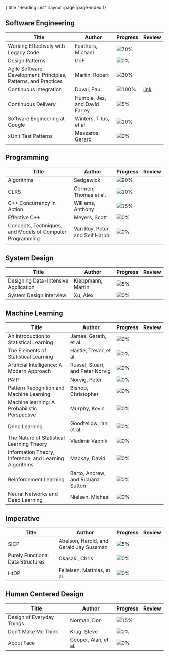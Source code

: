{:title "Reading List"
 :layout :page
 :page-index 1}

## Software Engineering
| Title                                                           | Author                        | Progress                              | Review                                                                                           |
|-----------------------------------------------------------------|-------------------------------|---------------------------------------|--------------------------------------------------------------------------------------------------|
| Working Effectively with Legacy Code                            | Feathers, Michael             | ![70%](https://progress-bar.dev/70)   |                                                                                                  |
| Design Patterns                                                 | GoF                           | ![0%](https://progress-bar.dev/0)     |                                                                                                  |
| Agile Software Development: Principles, Patterns, and Practices | Martin, Robert                | ![30%](https://progress-bar.dev/30)   |                                                                                                  |
| Continuous Integration                                          | Duval, Paul                   | ![100%](https://progress-bar.dev/100) | [link](https://anthonygraca.io/blog/posts-output/2022-08-28-book-review-continuous-integration/) |
| Continuous Delivery                                             | Humble, Jez, and David Farley | ![5%](https://progress-bar.dev/5)     |                                                                                                  |
| Software Engineering at Google                                  | Winters, Titus, et al.        | ![10%](https://progress-bar.dev/10)   |                                                                                                  |
| xUnit Test Patterns                                             | Meszaros, Gerard              | ![0%](https://progress-bar.dev/0)     |                                                                                                  |

## Programming
| Title                                                    | Author                         | Progress                            | Review |
|----------------------------------------------------------|--------------------------------|-------------------------------------|--------|
| Algorithms                                               | Sedgewick                      | ![90%](https://progress-bar.dev/90) |        |
| CLRS                                                     | Cormen, Thomas et al.          | ![10%](https://progress-bar.dev/10) |        |
| C++ Concurrency in Action                                | Williams, Anthony              | ![15%](https://progress-bar.dev/15) |        |
| Effective C++                                            | Meyers, Scott                  | ![0%](https://progress-bar.dev/0)   |        |
| Concepts, Techniques, and Models of Computer Programming | Van Roy, Peter and Seif Haridi | ![0%](https://progress-bar.dev/0)   |        |
|                                                          |                                |                                     |        |

## System Design
| Title                                | Author            | Progress                          | Review |
|--------------------------------------|-------------------|-----------------------------------|--------|
| Designing Data-Intensive Application | Kleppmann, Martin | ![5%](https://progress-bar.dev/5) |        |
| System Design Interview              | Xu, Alex          | ![0%](https://progress-bar.dev/0) |        |

## Machine Learning
| Title                                                  | Author                            | Progress                          | Review |
|--------------------------------------------------------|-----------------------------------|-----------------------------------|--------|
| An Introduction to Statistical Learning                | James, Gareth, et al.             | ![0%](https://progress-bar.dev/0) |        |
| The Elements of Statistical Learning                   | Hastie, Trevor, et al.            | ![0%](https://progress-bar.dev/0) |        |
| Artificial Intelligence: A Modern Approach             | Russel, Stuart, and Peter Norvig  | ![0%](https://progress-bar.dev/0) |        |
| PAIP                                                   | Norvig, Peter                     | ![0%](https://progress-bar.dev/0) |        |
| Pattern Recognition and Machine Learning               | Bishop, Christopher               | ![0%](https://progress-bar.dev/0) |        |
| Machine learning: A Probabilistic Perspective          | Murphy, Kevin                     | ![0%](https://progress-bar.dev/0) |        |
| Deep Learning                                          | Goodfellow, Ian, et al.           | ![0%](https://progress-bar.dev/0) |        |
| The Nature of Statistical Learning Theory              | Vladimir Vapnik                   | ![0%](https://progress-bar.dev/0) |        |
| Information Theory, Inference, and Learning Algorithms | Mackay, David                     | ![0%](https://progress-bar.dev/0) |        |
| Reinforcement Learning                                 | Barto, Andrew, and Richard Sutton | ![0%](https://progress-bar.dev/0) |        |
| Neural Networks and Deep Learning                      | Nielsen, Michael                  | ![0%](https://progress-bar.dev/0) |        |

## Imperative
| Title                             | Author                                  | Progress                          | Review |
|-----------------------------------|-----------------------------------------|-----------------------------------|--------|
| SICP                              | Abelson, Harold, and Gerald Jay Sussman | ![5%](https://progress-bar.dev/5) |        |
| Purely Functional Data Structures | Okasaki, Chris                          | ![0%](https://progress-bar.dev/0) |        |
| HtDP                              | Felleisen, Matthias, et al.             | ![0%](https://progress-bar.dev/0) |        |

## Human Centered Design
| Title                     | Author               | Progress                            | Review |
|---------------------------|----------------------|-------------------------------------|--------|
| Design of Everyday Things | Norman, Don          | ![15%](https://progress-bar.dev/15) |        |
| Don't Make Me Think       | Krug, Steve          | ![0%](https://progress-bar.dev/0)   |        |
| About Face                | Cooper, Alan, et al. | ![0%](https://progress-bar.dev/0)   |        |

